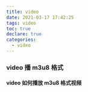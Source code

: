 ```yaml
---
title: video
date: 2021-03-17 17:42:25
tags: video
toc: true
declare: true
categories:
  - video
---
```


### video 播 m3u8 格式

#### video 如何播放 m3u8 格式视频

<!-- more -->
